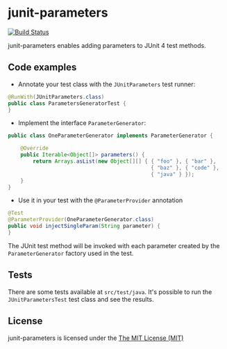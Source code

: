 # junit-parameters

[![Build Status](https://travis-ci.org/rnaufal/junit-parameters.svg?branch=master)](https://travis-ci.org/rnaufal/junit-parameters)

junit-parameters enables adding parameters to JUnit 4 test methods.

## Code examples

* Annotate your test class with the `JUnitParameters` test runner:

```java
@RunWith(JUnitParameters.class)
public class ParametersGeneratorTest {
}
```

* Implement the interface `ParameterGenerator`:

```java
public class OneParameterGenerator implements ParameterGenerator {

    @Override
    public Iterable<Object[]> parameters() {
        return Arrays.asList(new Object[][] { { "foo" }, { "bar" }, 
                                              { "baz" }, { "code" },
                                              { "java" } });
    }
}
```

* Use it in your test with the `@ParameterProvider` annotation

```java
@Test
@ParameterProvider(OneParameterGenerator.class)
public void injectSingleParam(String parameter) {
}
```

The JUnit test method will be invoked with each parameter created by the `ParameterGenerator` factory used in the test.

## Tests

There are some tests available at `src/test/java`. It's possible to run the `JUnitParametersTest` test class and see the results.

## License

junit-parameters is licensed under the [The MIT License (MIT)](http://choosealicense.com/licenses/mit/)
